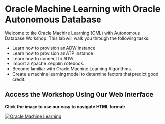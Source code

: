 # Oracle Machine Learning with Oracle Autonomous Database

Welcome to the Oracle Machine Learning (OML) with Autonomous Database Workshop. This lab will walk you through the following tasks:

-  Learn how to provision an ADW instance
-  Learn how to provision an ATP instance
-  Learn how to connect to ADW
-  Import a Apache Zepplin notebook.
-  Become familiar with Oracle Machine Learning Algorithms.
-  Create a machine learning model to determine factors that predict good credit.

## Access the Workshop Using Our Web Interface

**Click the image to use our easy to navigate HTML format:**

[![Oracle Machine Learning](images/adboml.png " ")](https://livelabs.oracle.com/pls/apex/dbpm/r/livelabs/view-workshop?p180_id=560)
